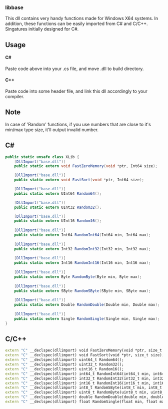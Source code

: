 ### libbase
This dll contains very handy functions made for Windows X64 systems. In addition, these functions can be easily imported from C# and C/C++.
Singatures initially designed for C#.

## Usage
#### C#
Paste code above into your .cs file, and move .dll to build directory.

#### C++
Paste code into some header file, and link this dll accordingly to your compiler.

## Note
In case of 'Random' functions, if you use numbers that are close to it's min/max type size, it'll output invalid number.

## C#
```csharp
public static unsafe class XLib {
    [DllImport("base.dll")]
    public static extern void FastZeroMemory(void *ptr, Int64 size);

    [DllImport("base.dll")]
    public static extern void FastSort(void *ptr, Int64 size);

    [DllImport("base.dll")]
    public static extern UInt64 Random64();

    [DllImport("base.dll")]
    public static extern UInt32 Random32();

    [DllImport("base.dll")]
    public static extern UInt16 Random16();
    
    [DllImport("base.dll")]
    public static extern Int64 RandomInt64(Int64 min, Int64 max);
    
    [DllImport("base.dll")]
    public static extern Int32 RandomInt32(Int32 min, Int32 max);
        
    [DllImport("base.dll")]
    public static extern Int16 RandomInt16(Int16 min, Int16 max);
    
    [DllImport("base.dll")]
    public static extern Byte RandomByte(Byte min, Byte max);
    
    [DllImport("base.dll")]
    public static extern SByte RandomSByte(SByte min, SByte max);
    
    [DllImport("base.dll")]
    public static extern Double RandomDouble(Double min, Double max);
    
    [DllImport("base.dll")]
    public static extern Single RandomSingle(Single min, Single max);
}
```

## C/C++
```cpp
extern "C" __declspec(dllimport) void FastZeroMemory(void *ptr, size_t size);
extern "C" __declspec(dllimport) void FastSort(void *ptr, size_t size);
extern "C" __declspec(dllimport) uint64_t Random64();
extern "C" __declspec(dllimport) uint32_t Random32();
extern "C" __declspec(dllimport) uint16_t Random16();
extern "C" __declspec(dllimport) int64_t RandomInt64(int64_t min, int64_t max);
extern "C" __declspec(dllimport) int32_t RandomInt32(int32_t min, int32_t max);
extern "C" __declspec(dllimport) int16_t RandomInt16(int16_t min, int16_t max);
extern "C" __declspec(dllimport) int8_t RandomSByte(int8_t min, int8_t max);
extern "C" __declspec(dllimport) uint8_t RandomByte(uint8_t min, uint8_t max);
extern "C" __declspec(dllimport) double RandomDouble(double min, double max);
extern "C" __declspec(dllimport) float RandomSingle(float min, float max);
```
